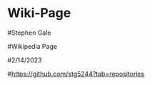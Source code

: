 # Wiki-Page

#Stephen Gale

#Wikipedia Page

#2/14/2023

#https://github.com/stg5244?tab=repositories
